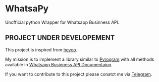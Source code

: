 
# WhatsaPy

Unofficial python Wrapper for Whatsapp Businness API.

## PROJECT UNDER DEVELOPEMENT

This project is inspired from [heyoo](https://github.com/Neurotech-HQ/heyoo).

My mission is to implement a library similar to [Pyrogram](https://github.com/pyrogram/pyrogram) with all methods available in [Whatsapp Businness API Documentaion](https://developers.facebook.com/docs/whatsapp/cloud-api/get-started).

If you want to contribute to this project please conatct me via
[Telegram](https://telegram.dog/MrUnknownProgrammer).